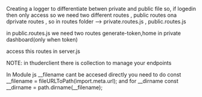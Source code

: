 Creating a logger to differentiate betwen private and public file so, if logedin then only access
so we need two different routes , public routes ona dprivate routes , so in routes folder --> private.routes.js , public.routes.js

in public.routes.js
we need two routes generate-token,home
in private 
dashboard(only when token)

access this routes in server.js 

NOTE: in thuderclient there is collection to manage your endpoints

In Module js 
__filename cant be accesed directly you need to do 
const __filename = fileURLToPath(import.meta.url);
and for __dirname
const __dirname = path.dirname(__filename);


